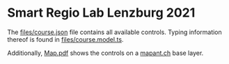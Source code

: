 # Smart Regio Lab Lenzburg 2021

The [files/course.json](files/course.json) file contains all available controls. Typing information thereof is found in [files/course.model.ts](files/course.model.ts).

Additionally, [Map.pdf](map.pdf) shows the controls on a [mapant.ch](https://mapant.ch/) base layer.
